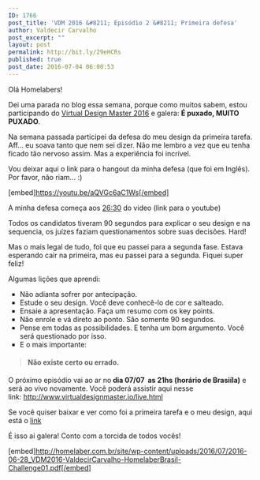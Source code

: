 ```yaml
---
ID: 1766
post_title: 'VDM 2016 &#8211; Episódio 2 &#8211; Primeira defesa'
author: Valdecir Carvalho
post_excerpt: ""
layout: post
permalink: http://bit.ly/29eHCRs
published: true
post_date: 2016-07-04 06:00:53
---
```

Olá Homelabers!

Dei uma parada no blog essa semana, porque como muitos sabem, estou participando do <a href="http://homelaber.com.br/virtual-design-master-2016/" target="_blank">Virtual Design Master 2016</a> e galera: <strong>É puxado, MUITO PUXADO</strong>.

Na semana passada participei da defesa do meu design da primeira tarefa. Aff... eu soava tanto que nem sei dizer. Não me lembro a vez que eu tenha ficado tão nervoso assim. Mas a experiência foi incrível.

Vou deixar aqui o link para o hangout da minha defesa (que foi em Inglês). Por favor, não riam... :)

<!--more-->

[embed]https://youtu.be/aQVGc6aC1Ws[/embed]

A minha defesa começa aos <a href="https://youtu.be/aQVGc6aC1Ws?t=26m30s" target="_blank">26:30</a> do video (link para o youtube)

Todos os candidatos tiveram 90 segundos para explicar o seu design e na sequencia, os juízes faziam questionamentos sobre suas decisões. Hard!

Mas o mais legal de tudo, foi que eu passei para a segunda fase. Estava esperando cair na primeira, mas eu passei para a segunda. Fiquei super feliz!

Algumas lições que aprendi:

<ul style="list-style-type: square;">
    <li>Não adianta sofrer por antecipação.</li>
    <li>Estude o seu design. Você deve conhecê-lo de cor e salteado.</li>
    <li>Ensaie a apresentação. Faça um resumo com os key points.</li>
    <li>Não enrole e vá direto ao ponto. São somente 90 segundos.</li>
    <li>Pense em todas as possibilidades. E tenha um bom argumento. Você será questionado por isso.</li>
    <li>E o mais importante:</li>
</ul>

<blockquote>
<h4><strong>Não existe certo ou errado.</strong></h4>
</blockquote>

O próximo episódio vai ao ar no<strong> dia 07/07  as 21hs (horário de Brasiíla)</strong> e será ao vivo novamente. Você poderá assistir aqui nesse link: <a href="http://www.virtualdesignmaster.io/live.html" target="_blank">http://www.virtualdesignmaster.io/live.html</a>

Se você quiser baixar e ver como foi a primeira tarefa e o meu design, aqui está o <a href="http://homelaber.com.br/site/wp-content/uploads/2016/07/2016-06-28_VDM2016-ValdecirCarvalho-HomelaberBrasil-Challenge01.pdf">link</a>

É isso ai galera! Conto com a torcida de todos vocês!

[embed]http://homelaber.com.br/site/wp-content/uploads/2016/07/2016-06-28_VDM2016-ValdecirCarvalho-HomelaberBrasil-Challenge01.pdf[/embed]